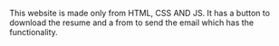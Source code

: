 This website is made only from HTML, CSS AND JS. It has a button to download the resume and a from to send the email which has the functionality.

